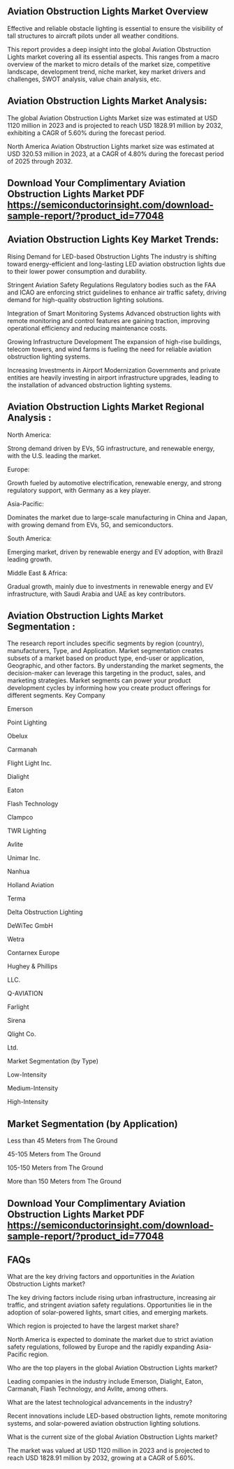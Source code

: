 ## Aviation Obstruction Lights Market Overview
Effective and reliable obstacle lighting is essential to ensure the visibility of tall structures to aircraft pilots under all weather conditions.

This report provides a deep insight into the global Aviation Obstruction Lights market covering all its essential aspects. This ranges from a macro overview of the market to micro details of the market size, competitive landscape, development trend, niche market, key market drivers and challenges, SWOT analysis, value chain analysis, etc.

## Aviation Obstruction Lights Market Analysis:
The global Aviation Obstruction Lights Market size was estimated at USD 1120 million in 2023 and is projected to reach USD 1828.91 million by 2032, exhibiting a CAGR of 5.60% during the forecast period.

North America Aviation Obstruction Lights market size was estimated at USD 320.53 million in 2023, at a CAGR of 4.80% during the forecast period of 2025 through 2032.

## Download Your Complimentary Aviation Obstruction Lights Market PDF https://semiconductorinsight.com/download-sample-report/?product_id=77048

## Aviation Obstruction Lights Key Market Trends:
Rising Demand for LED-based Obstruction Lights
The industry is shifting toward energy-efficient and long-lasting LED aviation obstruction lights due to their lower power consumption and durability.

Stringent Aviation Safety Regulations
Regulatory bodies such as the FAA and ICAO are enforcing strict guidelines to enhance air traffic safety, driving demand for high-quality obstruction lighting solutions.

Integration of Smart Monitoring Systems
Advanced obstruction lights with remote monitoring and control features are gaining traction, improving operational efficiency and reducing maintenance costs.

Growing Infrastructure Development
The expansion of high-rise buildings, telecom towers, and wind farms is fueling the need for reliable aviation obstruction lighting systems.

Increasing Investments in Airport Modernization
Governments and private entities are heavily investing in airport infrastructure upgrades, leading to the installation of advanced obstruction lighting systems.

## Aviation Obstruction Lights Market Regional Analysis :
North America:

Strong demand driven by EVs, 5G infrastructure, and renewable energy, with the U.S. leading the market.

Europe:

Growth fueled by automotive electrification, renewable energy, and strong regulatory support, with Germany as a key player.

Asia-Pacific:

Dominates the market due to large-scale manufacturing in China and Japan, with growing demand from EVs, 5G, and semiconductors.

South America:

Emerging market, driven by renewable energy and EV adoption, with Brazil leading growth.

Middle East & Africa:

Gradual growth, mainly due to investments in renewable energy and EV infrastructure, with Saudi Arabia and UAE as key contributors.

## Aviation Obstruction Lights Market Segmentation :
The research report includes specific segments by region (country), manufacturers, Type, and Application. Market segmentation creates subsets of a market based on product type, end-user or application, Geographic, and other factors. By understanding the market segments, the decision-maker can leverage this targeting in the product, sales, and marketing strategies. Market segments can power your product development cycles by informing how you create product offerings for different segments.
Key Company

Emerson

Point Lighting

Obelux

Carmanah

Flight Light Inc.

Dialight

Eaton

Flash Technology

Clampco

TWR Lighting

Avlite

Unimar Inc.

Nanhua

Holland Aviation

Terma

Delta Obstruction Lighting

DeWiTec GmbH

Wetra

Contarnex Europe

Hughey & Phillips

LLC.

Q-AVIATION

Farlight

Sirena

Qlight Co.

Ltd.

Market Segmentation (by Type)

Low-Intensity

Medium-Intensity

High-Intensity

## Market Segmentation (by Application)

Less than 45 Meters from The Ground

45-105 Meters from The Ground

105-150 Meters from The Ground

More than 150 Meters from The Ground


## Download Your Complimentary Aviation Obstruction Lights Market PDF https://semiconductorinsight.com/download-sample-report/?product_id=77048

## FAQs
 

What are the key driving factors and opportunities in the Aviation Obstruction Lights market?

The key driving factors include rising urban infrastructure, increasing air traffic, and stringent aviation safety regulations. Opportunities lie in the adoption of solar-powered lights, smart cities, and emerging markets.


Which region is projected to have the largest market share?

North America is expected to dominate the market due to strict aviation safety regulations, followed by Europe and the rapidly expanding Asia-Pacific region.


Who are the top players in the global Aviation Obstruction Lights market?

Leading companies in the industry include Emerson, Dialight, Eaton, Carmanah, Flash Technology, and Avlite, among others.


What are the latest technological advancements in the industry?

Recent innovations include LED-based obstruction lights, remote monitoring systems, and solar-powered aviation obstruction lighting solutions.


What is the current size of the global Aviation Obstruction Lights market?

The market was valued at USD 1120 million in 2023 and is projected to reach USD 1828.91 million by 2032, growing at a CAGR of 5.60%.
